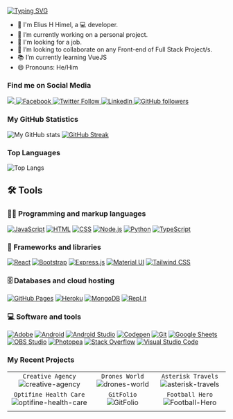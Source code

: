 [![Typing SVG](https://readme-typing-svg.herokuapp.com?font=Fira+Code&pause=1000&color=267A76&background=33FF3100&center=true&vCenter=true&width=435&lines=Hi+there+%F0%9F%91%8B+Welcome+to+my+profile!;I+am+Elius+H+Himel;Web+Developer)](https://git.io/typing-svg)

<!--**EliusHHimel/EliusHHimel** is a ✨ _special_ ✨ repository because its `README.md` (this file) appears on your GitHub profile.-->
- 👨 I'm Elius H Himel, a 💻 developer.
- 🔭 I’m currently working on a personal project.
- 💼 I'm looking for a job.
- 👯 I’m looking to collaborate on any Front-end of Full Stack Project/s.
- 📚 I’m currently learning VueJS
- 😄 Pronouns: He/Him
### Find me on Social Media
 
<a href='https://www.youtube.com/hmeliushossainhimel'>
 <img src="https://img.shields.io/youtube/channel/subscribers/UCLpJxVPrSZvDwFPgdeaJRRg?label=HmEliusHossainHimel&style=social"></img>
</a>
<a href="https://www.facebook.com/EliusHHimel/">
  <img alt="Facebook" src="https://img.shields.io/github/followers/EliusHHimel?label=EliusHHimel&logo=Facebook&style=social">
</a>
 <a href="https://twitter.com/EliusHHimel">
  <img alt="Twitter Follow" src="https://img.shields.io/twitter/follow/EliusHHimel?style=social">
</a> 
<a href="https://www.linkedin.com/in/EliusHHimel/">
<img alt="LinkedIn" src="https://img.shields.io/github/followers/EliusHHimel?label=EliusHHimel&logo=LinkedIn&style=social">
</a>
<a href="https://eliushhimel.github.io/">
  <img alt="GitHub followers" src="https://img.shields.io/github/followers/EliusHHimel?label=eliushhimel.github.io&logo=HomeAdvisor&style=social">
</a>

### My GitHub Statistics

![My GitHub stats](https://github-readme-stats.vercel.app/api?username=EliusHHimel&show_icons=true&theme=highcontrast&repo=github-readme-stats)
[![GitHub Streak](https://github-readme-streak-stats.herokuapp.com?user=EliusHHimel&theme=android-dark)](https://git.io/streak-stats)

### Top Languages

![Top Langs](https://github-readme-stats.vercel.app/api/top-langs/?username=EliusHHimel&theme=chartreuse-dark&layout=compact)

## 🛠️ Tools

### 👨‍💻 Programming and markup languages


<p>
 <a href="https://github.com/search?q=user%3ADenverCoder1+language%3Ajavascript"><img alt="JavaScript" src="https://img.shields.io/badge/JavaScript-F7DF1E.svg?logo=javascript&logoColor=black"></a>
 <a href="https://github.com/search?q=user%3ADenverCoder1+language%3Ahtml"><img alt="HTML" src="https://img.shields.io/badge/HTML-E34F26.svg?logo=html5&logoColor=white"></a>
    <a href="https://github.com/search?q=user%3ADenverCoder1+language%3Acss"><img alt="CSS" src="https://img.shields.io/badge/CSS-1572B6.svg?logo=css3&logoColor=white"></a>
    <a href="https://github.com/search?q=user%3ADenverCoder1+language%3Ajavascript"><img alt="Node.js" src="https://img.shields.io/badge/Node.js-43853D.svg?logo=node.js&logoColor=white"></a>
    <a href="https://github.com/search?q=user%3ADenverCoder1+language%3Apython"><img alt="Python" src="https://img.shields.io/badge/Python-14354C.svg?logo=python&logoColor=white"></a>
    <a href="https://github.com/search?q=user%3ADenverCoder1+language%3AtypeScript"><img alt="TypeScript" src="https://img.shields.io/badge/TypeScript-007ACC.svg?logo=typescript&logoColor=white"></a>
</p>

### 🧰 Frameworks and libraries

<p>
    <a href="#"><img alt="React" src="https://img.shields.io/badge/React-20232a.svg?logo=react&logoColor=%2361DAFB"></a>
    <a href="#"><img alt="Bootstrap" src="https://img.shields.io/badge/Bootstrap-7952B3.svg?logo=bootstrap&logoColor=white"></a>
    <a href="#"><img alt="Express.js" src="https://img.shields.io/badge/Express.js-404d59.svg?logo=express&logoColor=white"></a>
    <a href="#"><img alt="Material UI" src="https://img.shields.io/badge/-Material%20UI-007FFF?logo=mui&logoColor=white"></a>
    <a href="#"><img alt="Tailwind CSS" src="https://img.shields.io/badge/-Tailwind%20CSS-%2338bdf8?logo=tailwind-css&logoColor=white"></a>

</p>

### 🗄️ Databases and cloud hosting

<p>
    <a href="#"><img alt="GitHub Pages" src="https://img.shields.io/badge/GitHub%20Pages-327FC7.svg?logo=github&logoColor=white"></a>
    <a href="#"><img alt="Heroku" src="https://img.shields.io/badge/Heroku-430098.svg?logo=heroku&logoColor=white"></a>
    <a href="#"><img alt="MongoDB" src ="https://img.shields.io/badge/MongoDB-4ea94b.svg?logo=mongodb&logoColor=white"></a>
    <a href="#"><img alt="Repl.it" src="https://img.shields.io/badge/Repl.it-0D101E.svg?logo=Replit&logoColor=white"></a>
</p>

### 💻 Software and tools

<p>
    <a href="#"><img alt="Adobe" src="https://img.shields.io/badge/Adobe-FF0000.svg?logo=adobe&logoColor=white"></a>
    <a href="#"><img alt="Android" src="https://img.shields.io/badge/Android-3DDC84?logo=android&logoColor=white"></a>
    <a href="#"><img alt="Android Studio" src="https://img.shields.io/badge/Android%20Studio-008678.svg?logo=android-studio&logoColor=white"></a>
    <a href="#"><img alt="Codepen" src="https://img.shields.io/badge/Codepen-000000.svg?logo=codepen&logoColor=white"></a>
    <a href="#"><img alt="Git" src="https://img.shields.io/badge/Git-F05033.svg?logo=git&logoColor=white"></a>
    <a href="#"><img alt="Google Sheets" src="https://img.shields.io/badge/Google%20Sheets-34A853.svg?logo=google%20sheets&logoColor=white"></a>
    <a href="#"><img alt="OBS Studio" src="https://img.shields.io/badge/-OBS%20Studio-302E31?logo=obs-studio&logoColor=white"></a>
    <a href="#"><img alt="Photopea" src="https://img.shields.io/badge/Photopea-18A497?logo=photopea&logoColor=white"></a>
    <a href="#"><img alt="Stack Overflow" src="https://img.shields.io/badge/-Stack%20Overflow-FE7A16?logo=stack-overflow&logoColor=white"></a>
    <a href="#"><img alt="Visual Studio Code" src="https://img.shields.io/badge/Visual%20Studio%20Code-0078d7.svg?logo=visual-studio-code&logoColor=white"></a>
</p>



### My Recent Projects

| | | |
| :--: | :--: | :--: |
| `Creative Agency` ![creative-agency][creative-agency] | `Drones World` ![drones-world][drones-world] | `Asterisk Travels` ![asterisk-travels][asterisk-travels] |
| `Optifine Health Care` ![optifine-health-care][optifine-health-care] | `GitFolio` ![GitFolio][GitFolio] | `Football Hero` ![Football-Hero][Football-Hero] |
| | |

[creative-agency]: https://github-readme-stats.vercel.app/api/pin/?username=EliusHHimel&repo=creative-agency&theme=vision-friendly-dark&show_icons=true
[drones-world]: https://github-readme-stats.vercel.app/api/pin/?username=EliusHHimel&repo=drones-world&theme=vision-friendly-dark&show_icons=true
[asterisk-travels]: https://github-readme-stats.vercel.app/api/pin/?username=EliusHHimel&repo=asterisk-travels&theme=vision-friendly-dark&show_icons=true
[optifine-health-care]: https://github-readme-stats.vercel.app/api/pin/?username=EliusHHimel&repo=optifine-health-care&theme=vision-friendly-dark&show_icons=true
[GitFolio]: https://github-readme-stats.vercel.app/api/pin/?username=EliusHHimel&repo=GitFolio&theme=vision-friendly-dark&show_icons=true
[Football-Hero]: https://github-readme-stats.vercel.app/api/pin/?username=EliusHHimel&repo=Football-Hero&theme=vision-friendly-dark&show_icons=true


